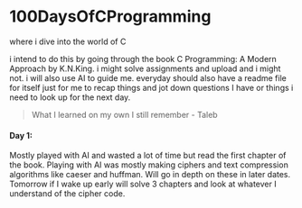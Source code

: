 # 100DaysOfCProgramming
where i dive into the world of C

i intend to do this by going through the book C Programming: A Modern Approach by K.N.King. 
i might solve assignments and upload and i might not. i will also use AI to guide me. 
everyday should also have a readme file for itself just for me to recap things and jot down questions I have or things i need to look up for the next day. 

> What I learned on my own I still remember - Taleb


#### Day 1:
Mostly played with AI and wasted a lot of time but read the first chapter of the book. Playing with AI was mostly making ciphers and text compression algorithms like caeser and huffman. Will go in depth on these in later dates. Tomorrow if I wake up early will solve 3 chapters and look at whatever I understand of the cipher code.
